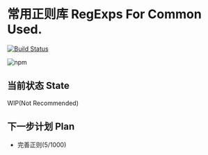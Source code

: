 # 常用正则库 RegExps For Common Used.

[![Build Status](https://travis-ci.com/AnCoSONG/RegExpUtils.svg?branch=master)](https://travis-ci.com/AnCoSONG/RegExpUtils)

![npm](https://img.shields.io/npm/v/@anco/regexputils?color=%230099BB&label=Song%27s%20NPM)

## 当前状态 State

WIP(Not Recommended)

## 下一步计划 Plan

* 完善正则(5/1000)